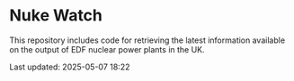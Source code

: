 # Nuke Watch

This repository includes code for retrieving the latest information available on the output of EDF nuclear power plants in the UK.

Last updated: 2025-05-07 18:22